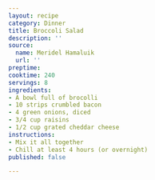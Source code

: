 ```yaml
---
layout: recipe
category: Dinner
title: Broccoli Salad
description: ''
source:
  name: Meridel Hamaluik
  url: ''
preptime: 
cooktime: 240
servings: 8
ingredients:
- A bowl full of brocolli
- 10 strips crumbled bacon
- 4 green onions, diced
- 3/4 cup raisins
- 1/2 cup grated cheddar cheese
instructions:
- Mix it all together
- Chill at least 4 hours (or overnight)
published: false

---
```

